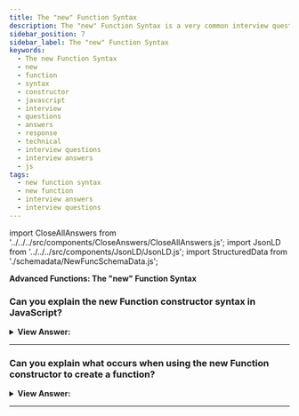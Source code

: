 ```yaml
---
title: The "new" Function Syntax
description: The "new" Function Syntax is a very common interview question.
sidebar_position: 7
sidebar_label: The "new" Function Syntax
keywords:
  - The new Function Syntax
  - new
  - function
  - syntax
  - constructor
  - javascript
  - interview
  - questions
  - answers
  - response
  - technical
  - interview questions
  - interview answers
  - js
tags:
  - new function syntax
  - new function
  - interview answers
  - interview questions
---
```


import CloseAllAnswers from '../../../src/components/CloseAnswers/CloseAllAnswers.js';
import JsonLD from '../../../src/components/JsonLD/JsonLD.js';
import StructuredData from './schemadata/NewFuncSchemaData.js';

<JsonLD data={StructuredData} />

<head>
  <title>The new Function Syntax | Frontend Phone Interview Answers</title>
</head>

**Advanced Functions: The "new" Function Syntax**

<CloseAllAnswers />

### Can you explain the new Function constructor syntax in JavaScript?

<details>
  <summary><strong>View Answer:</strong></summary>
  <div>
  <div><strong>Interview Response:</strong> A new Function object gets created using the Function constructor. Calling the constructor can directly build functions dynamically, but it has similar security and performance drawbacks (though significantly less severe) than eval. In contrast to eval, the Function constructor builds functions that only execute in the global scope. We should note that the new Function syntax does not require a function body to function. The main distinction between this method and others is that the function gets physically built from a string given at run-time. We can extract a string externally and utilize it in a function constructor. In complicated web applications, it gets employed in particular instances, such as when we receive code from a server or dynamically assemble a function from a template.
</div><br />
  <div><strong className="codeExample">Code Example:</strong><br /><br />

<strong>Syntax: </strong> new Function([arg1 [, arg2 [, ...argN]] ,] functionBody);<br /><br />

  <div></div>

```js
let sum = new Function('a', 'b', 'return a + b');

console.log(sum(1, 2)); // 3

// new Function without a function body

let sayHi = new Function('alert("Hello, JavaScript")');

sayHi(); // Hello, JavaScript
```

  </div>
  </div>
</details>

---

### Can you explain what occurs when using the new Function constructor to create a function?

<details>
  <summary><strong>View Answer:</strong></summary>
  <div>
  <div><strong>Interview Response:</strong> When a function gets created using the new Function constructor, its [[Environment]] gets set to global rather than the current one. As a result, such a function only has access to global variables and not outer variables. This unusual property of the "new" operator in a Function constructor appears to be very beneficial in practice. As a result, they cannot use external variables. But this is a positive thing since it protects us from mistakes. Passing parameters explicitly is a far superior architectural solution that produces no issues with minifiers.
</div>
  </div>
</details>

---

